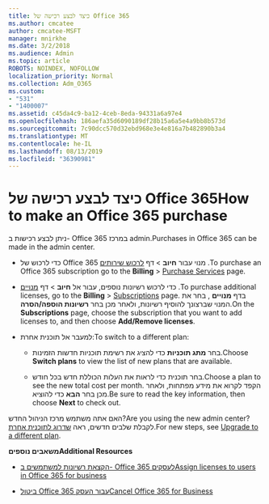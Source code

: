 ```yaml
---
title: כיצד לבצע רכישה של Office 365
ms.author: cmcatee
author: cmcatee-MSFT
manager: mnirkhe
ms.date: 3/2/2018
ms.audience: Admin
ms.topic: article
ROBOTS: NOINDEX, NOFOLLOW
localization_priority: Normal
ms.collection: Adm_O365
ms.custom:
- "531"
- "1400007"
ms.assetid: c45da4c9-ba12-4ceb-8eda-94331a6a97e4
ms.openlocfilehash: 186aefa35d6090189df28b15a6a5e4a9bb8b573d
ms.sourcegitcommit: 7c90dcc570d32ebd968e3e4e816a7b482890b3a4
ms.translationtype: MT
ms.contentlocale: he-IL
ms.lasthandoff: 08/13/2019
ms.locfileid: "36390981"
---
```

# <a name="how-to-make-an-office-365-purchase"></a><span data-ttu-id="fa8e2-102">כיצד לבצע רכישה של Office 365</span><span class="sxs-lookup"><span data-stu-id="fa8e2-102">How to make an Office 365 purchase</span></span>

<span data-ttu-id="fa8e2-103">ניתן לבצע רכישות ב- Office 365 במרכז admin.</span><span class="sxs-lookup"><span data-stu-id="fa8e2-103">Purchases in Office 365 can be made in the admin center.</span></span>
  
- <span data-ttu-id="fa8e2-104">כדי לרכוש של Office 365 מנוי עבור **חיוב** \> דף [לרכוש שירותים](https://go.microsoft.com/fwlink/p/?linkid=868433) .</span><span class="sxs-lookup"><span data-stu-id="fa8e2-104">To purchase an Office 365 subscription go to the **Billing** \> [Purchase Services](https://go.microsoft.com/fwlink/p/?linkid=868433) page.</span></span>

- <span data-ttu-id="fa8e2-105">כדי לרכוש רשיונות נוספים, עבור אל **חיוב** \> דף [מנויים](https://go.microsoft.com/fwlink/p/?linkid=842054) .</span><span class="sxs-lookup"><span data-stu-id="fa8e2-105">To purchase additional licenses, go to the **Billing** \> [Subscriptions](https://go.microsoft.com/fwlink/p/?linkid=842054) page.</span></span> <span data-ttu-id="fa8e2-106">בדף **מנויים** , בחר את המנוי שברצונך להוסיף רשיונות, ולאחר מכן בחר **רשיונות הוספה/הסרה**.</span><span class="sxs-lookup"><span data-stu-id="fa8e2-106">On the **Subscriptions** page, choose the subscription that you want to add licenses to, and then choose **Add/Remove licenses**.</span></span>

- <span data-ttu-id="fa8e2-107">למעבר אל תוכנית אחרת:</span><span class="sxs-lookup"><span data-stu-id="fa8e2-107">To switch to a different plan:</span></span>

  - <span data-ttu-id="fa8e2-108">בחר **מתג תוכניות** כדי להציג את רשימת תוכניות חדשות הזמינות.</span><span class="sxs-lookup"><span data-stu-id="fa8e2-108">Choose **Switch plans** to view the list of new plans that are available.</span></span>

  - <span data-ttu-id="fa8e2-109">בחר תוכנית כדי לראות את העלות הכוללת חדש בכל חודש.</span><span class="sxs-lookup"><span data-stu-id="fa8e2-109">Choose a plan to see the new total cost per month.</span></span> <span data-ttu-id="fa8e2-110">הקפד לקרוא את מידע מפתחות, ולאחר מכן בחר **הבא** כדי להוציא.</span><span class="sxs-lookup"><span data-stu-id="fa8e2-110">Be sure to read the key information, then choose **Next** to check out.</span></span>

<span data-ttu-id="fa8e2-111">האם אתה משתמש מרכז הניהול החדש?</span><span class="sxs-lookup"><span data-stu-id="fa8e2-111">Are you using the new admin center?</span></span> <span data-ttu-id="fa8e2-112">לקבלת שלבים חדשים, ראה [שדרוג לתוכנית אחרת](https://docs.microsoft.com/en-us/office365/admin/subscriptions-and-billing/upgrade-to-different-plan).</span><span class="sxs-lookup"><span data-stu-id="fa8e2-112">For new steps, see [Upgrade to a different plan](https://docs.microsoft.com/en-us/office365/admin/subscriptions-and-billing/upgrade-to-different-plan).</span></span>
  
 <span data-ttu-id="fa8e2-113">**משאבים נוספים**</span><span class="sxs-lookup"><span data-stu-id="fa8e2-113">**Additional Resources**</span></span>
  
- [<span data-ttu-id="fa8e2-114">הקצאת רשיונות למשתמשים ב- Office 365 לעסקים</span><span class="sxs-lookup"><span data-stu-id="fa8e2-114">Assign licenses to users in Office 365 for business</span></span>](https://docs.microsoft.com/en-us/office365/admin/subscriptions-and-billing/assign-licenses-to-users)

- [<span data-ttu-id="fa8e2-115">ביטול Office 365 עבור העסק</span><span class="sxs-lookup"><span data-stu-id="fa8e2-115">Cancel Office 365 for Business</span></span>](https://docs.microsoft.com/en-us/office365/admin/subscriptions-and-billing/cancel-your-subscription)